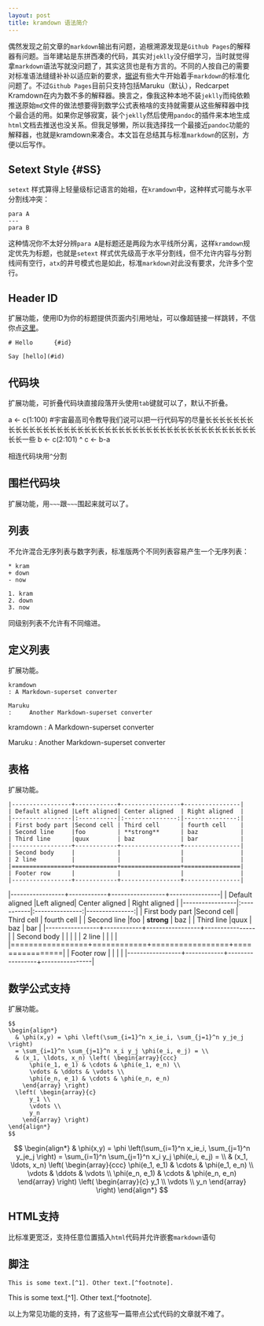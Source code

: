 ```yaml
---
layout: post
title: kramdown 语法简介
---
```


偶然发现之前文章的`markdown`输出有问题，追根溯源发现是`Github Pages`的解释器有问题。当年建站是东拼西凑的代码，其实对`jeklly`没仔细学习，当时就觉得拿`markdown`语法写就没问题了，其实这货也是有方言的。不同的人按自己的需要对标准语法缝缝补补以适应新的要求，[据说](http://commonmark.org)有些大牛开始着手`markdown`的标准化问题了。不过`Github Pages`目前只支持包括Maruku（默认），Redcarpet	Kramdown在内为数不多的解释器。换言之，像我这种本地不装`jeklly`而纯依赖推送原始`md`文件的做法想要得到数学公式表格啥的支持就需要从这些解释器中找个最合适的用。如果你足够寂寞，装个`jeklly`然后使用`pandoc`的插件来本地生成`html`文档去推送也没关系。但我足够懒，所以我选择找一个最接近`pandoc`功能的解释器，也就是kramdown来凑合。本文旨在总结其与标准`markdown`的区别，方便以后写作。

## Setext Style   {#SS}

`setext` 样式算得上轻量级标记语言的始祖，在`kramdown`中，这种样式可能与水平分割线冲突：

~~~
para A
---
para B
~~~

这种情况你不太好分辨`para A`是标题还是两段为水平线所分离，这样`kramdown`规定优先为标题，也就是`setext` 样式优先级高于水平分割线，但不允许内容与分割线间有空行，`atx`的井号模式也是如此，标准`markdown`对此没有要求，允许多个空行。

## Header ID   

扩展功能，使用ID为你的标题提供页面内引用地址，可以像超链接一样跳转，不信你点[这里](#SS)。

~~~
# Hello      {#id}

Say [hello](#id)
~~~

## 代码块

扩展功能，可折叠代码块直接段落开头使用`tab`键就可以了，默认不折叠。

  a <- c(1:100) #宇宙最高司令教导我们说可以把一行代码写的尽量长长长长长长长长长长长长长长长长长长长长长长长长长长长长长长长长长长长长长长长长长长长长长一些
  b <- c(2:101)
^
  c <- b-a
  
相连代码块用`^`分割

## 围栏代码块

扩展功能，用`~~~`跟`~~~`围起来就可以了。

## 列表

不允许混合无序列表与数字列表，标准版两个不同列表容易产生一个无序列表：

~~~
* kram
+ down
- now

1. kram
2. down
3. now
~~~

同级别列表不允许有不同缩进。

## 定义列表

扩展功能。
~~~
kramdown
: A Markdown-superset converter

Maruku
:     Another Markdown-superset converter
~~~

kramdown
: A Markdown-superset converter

Maruku
:     Another Markdown-superset converter

## 表格

扩展功能。
~~~
|-----------------+------------+-----------------+----------------|
| Default aligned |Left aligned| Center aligned  | Right aligned  |
|-----------------|:-----------|:---------------:|---------------:|
| First body part |Second cell | Third cell      | fourth cell    |
| Second line     |foo         | **strong**      | baz            |
| Third line      |quux        | baz             | bar            |
|-----------------+------------+-----------------+----------------|
| Second body     |            |                 |                |
| 2 line          |            |                 |                |
|=================+============+=================+================|
| Footer row      |            |                 |                |
|-----------------+------------+-----------------+----------------|
~~~

|-----------------+------------+-----------------+----------------|
| Default aligned |Left aligned| Center aligned  | Right aligned  |
|-----------------|:-----------|:---------------:|---------------:|
| First body part |Second cell | Third cell      | fourth cell    |
| Second line     |foo         | **strong**      | baz            |
| Third line      |quux        | baz             | bar            |
|-----------------+------------+-----------------+----------------|
| Second body     |            |                 |                |
| 2 line          |            |                 |                |
|=================+============+=================+================|
| Footer row      |            |                 |                |
|-----------------+------------+-----------------+----------------|

## 数学公式支持

扩展功能。
~~~
$$
\begin{align*}
  & \phi(x,y) = \phi \left(\sum_{i=1}^n x_ie_i, \sum_{j=1}^n y_je_j \right)
  = \sum_{i=1}^n \sum_{j=1}^n x_i y_j \phi(e_i, e_j) = \\
  & (x_1, \ldots, x_n) \left( \begin{array}{ccc}
      \phi(e_1, e_1) & \cdots & \phi(e_1, e_n) \\
      \vdots & \ddots & \vdots \\
      \phi(e_n, e_1) & \cdots & \phi(e_n, e_n)
    \end{array} \right)
  \left( \begin{array}{c}
      y_1 \\
      \vdots \\
      y_n
    \end{array} \right)
\end{align*}
$$
~~~

$$
\begin{align*}
  & \phi(x,y) = \phi \left(\sum_{i=1}^n x_ie_i, \sum_{j=1}^n y_je_j \right)
  = \sum_{i=1}^n \sum_{j=1}^n x_i y_j \phi(e_i, e_j) = \\
  & (x_1, \ldots, x_n) \left( \begin{array}{ccc}
      \phi(e_1, e_1) & \cdots & \phi(e_1, e_n) \\
      \vdots & \ddots & \vdots \\
      \phi(e_n, e_1) & \cdots & \phi(e_n, e_n)
    \end{array} \right)
  \left( \begin{array}{c}
      y_1 \\
      \vdots \\
      y_n
    \end{array} \right)
\end{align*}
$$

## HTML支持

比标准更宽泛，支持任意位置插入`html`代码并允许嵌套`markdown`语句

## 脚注

~~~
This is some text.[^1]. Other text.[^footnote].
~~~

This is some text.[^1]. Other text.[^footnote].

以上为常见功能的支持，有了这些写一篇带点公式代码的文章就不难了。